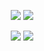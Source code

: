 <p align="center">
  <a href="https://discord.gg/c9ESSur"><img src="https://shields.io/discord/459014303224168449?label=discord&logo=discord&color=7289da" /></a>
  <img src="https://visitor-badge.glitch.me/badge?page_id=Kyza.Kyza" />
</p>

<p align="center">
  <img src="https://github-readme-stats.vercel.app/api?username=Kyza&theme=dark&hide=['issues']&show_icons=true" />
  <img src="https://github-readme-stats.vercel.app/api/top-langs/?username=Kyza&layout=compact&theme=dark" />
</p>
